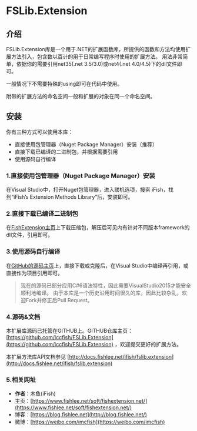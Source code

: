 # FSLib.Extension

## 介绍

FSLib.Extension库是一个用于.NET的扩展函数库，所提供的函数和方法均使用扩展方法引入，包含数以百计的用于日常编写程序时使用的扩展方法。
用法非常简单，依据你的需要引用net35(.net 3.5/3.0)或net4(.net 4.0/4.5)下的dll文件即可。

一般情况下不需要特殊的using即可在代码中使用。

附带的扩展方法的命名空间一般和扩展的对象在同一个命名空间。


## 安装
你有三种方式可以使用本库：

* 直接使用包管理器（Nuget Package Manager）安装（推荐）
* 直接下载已编译的二进制包，并根据需要引用
* 使用源码自行编译


### 1.直接使用包管理器（Nuget Package Manager）安装

在Visual Studio中，打开Nuget包管理器，进入联机选项，搜索 iFish，找到“iFish’s Extension Methods Library”后，安装即可。

### 2.直接下载已编译二进制包

在[FishExtension主页](http://www.fishlee.net/soft/fishextension.net/)上下载压缩包，解压后可见内有针对不同版本framework的dll文件，引用即可。

### 3.使用源码自行编译

在[GitHub的源码主页](https://github.com/iccfish/FSLib.Extension)上，直接下载或克隆后，在Visual Studio中编译再引用，或直接作为项目引用即可。

> 现在的源码已部分应用C#6语法特性，因此需要VisualStudio2015才能安全顺利地编译。
> 由于本库是一个历史沿用时间很久的库，因此比较杂乱，欢迎Fork并修正后Pull Request。


### 4.源码&文档

本扩展库源码已托管在GITHUB上。GITHUB仓库主页： [https://github.com/iccfish/FSLib.Extension](https://github.com/iccfish/FSLib.Extension) ，欢迎提交更好的扩展方法。

本扩展方法库API文档参见 [http://docs.fishlee.net/ifish/fslib.extension](http://docs.fishlee.net/ifish/fslib.extension)

### 5.相关网址

* **作者**：木鱼(iFish) 
* 主页：[https://www.fishlee.net/soft/fishextension.net/](https://www.fishlee.net/soft/fishextension.net/)
* 博客：[https://blog.fishlee.net](http://blog.fishlee.net/)
* 微博：[https://weibo.com/imcfish](https://weibo.com/imcfish)
